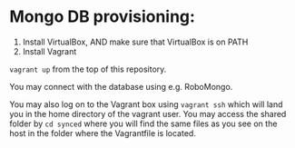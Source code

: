 # Mongo DB provisioning:

1. Install VirtualBox, AND make sure that VirtualBox is on PATH
2. Install Vagrant

`vagrant up` from the top of this repository.

You may connect with the database using e.g. RoboMongo.

You may also log on to the Vagrant box using `vagrant ssh` which will land you in the home directory of the 
vagrant user. You may access the shared folder by `cd synced` where you will find the same files as you see 
on the host in the folder where the Vagrantfile is located.
